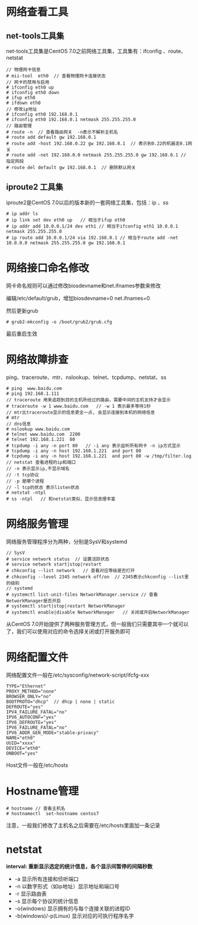# 网络查看工具

## net-tools工具集

net-tools工具集是CentOS 7.0之前网络工具集，工具集有：ifconfig 、route、netstat

```shell
// 物理网卡信息
# mii-tool  eth0  // 查看物理网卡连接状态
// 网卡的禁用与启用
# ifconfig eth0 up 
# ifconfig eth0 down 
# ifup eth0
# ifdown eth0
// 修改ip地址
# ifconfig eth0 192.168.0.1 
# ifconfig eth0 192.168.0.1 netmask 255.255.255.0
// 路由管理
# route -n  // 查看路由网关  -n表示不解析主机名
# route add default gw 192.168.0.1
# route add -host 192.168.0.22 gw 192.168.0.1  // 表示到0.22的机器走0.1网关
# route add -net 192.168.0.0 netmask 255.255.255.0 gw 192.168.0.1 // 指定网段
# route del default gw 192.168.0.1  // 删除默认网关
```

## iproute2 工具集

iproute2是CentOS 7.0以后的版本新的一套网络工具集，包括：ip 、ss

```shell
# ip addr ls 
# ip link set dev eth0 up   // 相当于ifup eth0
# ip addr add 10.0.0.1/24 dev eth1 // 相当于ifconfig eth1 10.0.0.1 netmask 255.255.255.0
# ip route add 10.0.0.1/24 via 192.168.0.1 // 相当于route add -net 10.0.0.0 netmask 255.255.255.0 gw 192.168.0.1
```

# 网络接口命名修改

网卡命名规则可以通过修改biosdevname和net.ifnames参数来修改

编辑/etc/default/grub，增加biosdevname=0  net.ifnames=0

然后更新grub

```shell
# grub2-mkconfig -o /boot/grub2/grub.cfg
```

最后重启生效

# 网络故障排查

ping、traceroute、mtr、nslookup、telnet、tcpdump、netstat、ss

```shell
# ping  www.baidu.com
# ping 192.168.1.111
// traceroute 用来追踪到目的主机所经过的路由，需要中间的主机支持才会显示
# traceroute -w 1 www.baidu.com   // -w 1 表示最多等待1秒
// mtr比traceroute显示的信息更全一点, 会显示连接到本机的网络信息
# mtr 
// dns信息	
# nslookup www.baidu.com 
# telnet www.baidu.com  2200
# telnet 192.168.1.221  80
# tcpdump -i any -n port 80   // -i any 表示监听所有网卡 -n ip方式显示
# tcpdump -i any -n host 192.168.1.221  and port 80
# tcpdump -i any -n host 192.168.1.221  and port 80 -w /tmp/filter.log
// netstat 查看进程的ip和端口  
// -n 表示显示ip,不显示域名
// -t tcp协议
// -p 是哪个进程
// -l tcp的状态 表示listen状态
# netstat -ntpl  
# ss -ntpl   // 和netstat类似，显示信息理丰富
```



# 网络服务管理

网络服务管理程序分为两种，分别是SysV和systemd

```shell
// SysV
# service network status  // 设置活跃状态
# service network start|stop|restart
# chkconfig --list network   // 查看对应等级是否打开
# chkconfig --level 2345 network off/on  // 2345表示chkconfig --list里的级别
// systemd
# systemctl list-unit-files NetworkManager.service // 查看NetworkManager是否开启
# systemctl start|stop|restart NetworkManager
# systemctl enable|disable NetworkManager   // 关闭或开启NetworkManager

```

从CentOS 7.0开始提供了两种服务管理方式，但一般我们只需要其中一个就可以了，我们可以使用对应的命令选择关闭或打开服务即可

# 网络配置文件

网络配置文件一般在/etc/sysconfig/network-script/ifcfg-xxx

```shell
TYPE="Ethernet"
PROXY_METHOD="none"  
BROWSER_ONLY="no"
BOOTPROTO="dhcp"  // dhcp | none | static
DEFROUTE="yes"
IPV4_FAILURE_FATAL="no"
IPV6_AUTOCONF="yes"
IPV6_DEFROUTE="yes"
IPV6_FAILURE_FATAL="no"
IPV6_ADDR_GEN_MODE="stable-privacy"
NAME="eth0"
UUID="xxxx"
DEVICE="eth0"
ONBOOT="yes"
```

Host文件一般在/etc/hosts

# Hostname管理

```shell
# hostname // 查看主机名
# hostnamectl  set-hostname centos7
```

注意，一般我们修改了主机名之后需要在/etc/hosts里面加一条记录


# netstat
**interval: 重新显示选定的统计信息，各个显示间暂停的间隔秒数**
- -a  显示所有连接和侦听端口
- -n  以数字形式（如ip地址）显示地址和端口号
- -r  显示路由表
- -s  显示每个协议的统计信息
- -o(windows)  显示拥有的与每个连接关联的进程ID
- -b(windows)/-p(Linux) 显示对应的可执行程序名字